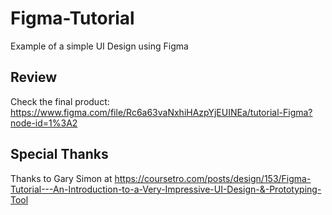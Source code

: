# Figma-Tutorial
Example of a simple UI Design using Figma

## Review
Check the final product: https://www.figma.com/file/Rc6a63vaNxhiHAzpYjEUINEa/tutorial-Figma?node-id=1%3A2

## Special Thanks
Thanks to Gary Simon at https://coursetro.com/posts/design/153/Figma-Tutorial---An-Introduction-to-a-Very-Impressive-UI-Design-&-Prototyping-Tool
